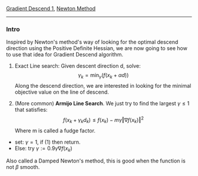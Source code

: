 [Gradient Descend 1](Gradient%20Descend%201.md), [Newton Method](Newton%20Method.md)

---

### Intro

Inspired by Newton's method's way of looking for the optimal descend direction using the Positive Definite Hessian, we are now going to see how to use that idea for Gradient Descend algorithm. 

1. Exact Line search: Given descent direction d, solve: 
$$
\gamma_k = \min_{\gamma} (f(x_k + \alpha d))
$$
Along the descend direction, we are interested in looking for the minimal objective value on the line of descend. 

2. (More common) **Armijo Line Search**. We just try to find the largest $\gamma \le 1$ that satisfies: 
$$
f(x_k + \gamma_k d_k) \le f(x_k) - m \gamma \Vert \nabla f(x_k)\Vert^2 \tag{1}
$$
Where m is called a fudge factor. 
  * set: $\gamma = 1$, if (1) then return. 
  * Else: try $\gamma := 0.9\gamma \nabla f(x_k)$

Also called a Damped Newton's method, this is good when the function is not $\beta$ smooth. 
